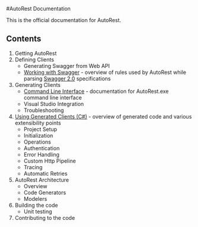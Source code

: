 #AutoRest Documentation

This is the official documentation for AutoRest.

## Contents
1. Getting AutoRest
2. Defining Clients
    - Generating Swagger from Web API
    - [Working with Swagger](swagger.md) - overview of rules used by AutoRest while parsing [Swagger 2.0](https://github.com/swagger-api/swagger-spec/blob/master/versions/2.0.md) specifications
3. Generating Clients
    - [Command Line Interface](cli.md) - documentation for AutoRest.exe command line interface
    - Visual Studio Integration
    - Troubleshooting
4. [Using Generated Clients (C#)](using-clients.md) - overview of generated code and various extensibility points
    - Project Setup
    - Initialization
    - Operations
    - Authentication
    - Error Handling
    - Custom Http Pipeline
    - Tracing
    - Automatic Retries
5. AutoRest Architecture
    - Overview
    - Code Generators
    - Modelers
6. Building the code
    - Unit testing
7. Contributing to the code
